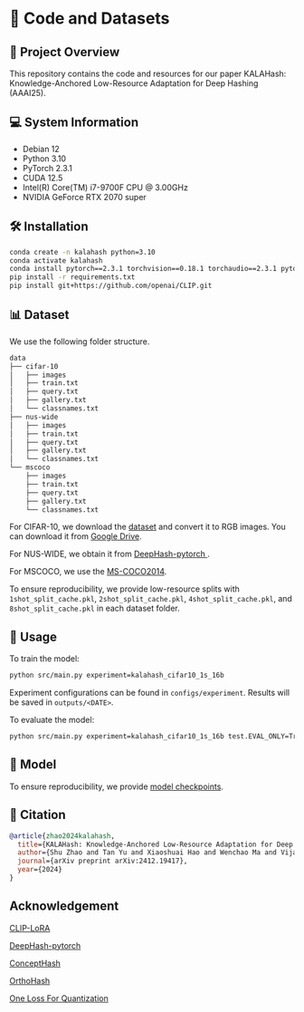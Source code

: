 # 🔬 Code and Datasets

## 🎯 Project Overview

This repository contains the code and resources for our paper KALAHash: Knowledge-Anchored Low-Resource Adaptation for Deep Hashing (AAAI25).

## 💻 System Information

- Debian 12
- Python 3.10
- PyTorch 2.3.1
- CUDA 12.5
- Intel(R) Core(TM) i7-9700F CPU @ 3.00GHz
- NVIDIA GeForce RTX 2070 super

## 🛠 Installation

```bash
conda create -n kalahash python=3.10
conda activate kalahash
conda install pytorch==2.3.1 torchvision==0.18.1 torchaudio==2.3.1 pytorch-cuda=12.1 -c pytorch -c nvidia
pip install -r requirements.txt
pip install git+https://github.com/openai/CLIP.git
```

## 📊 Dataset

We use the following folder structure.

```bash
data
├── cifar-10
│   ├── images
│   ├── train.txt
│   ├── query.txt
│   ├── gallery.txt
│   └── classnames.txt
├── nus-wide
│   ├── images
│   ├── train.txt
│   ├── query.txt
│   ├── gallery.txt
│   └── classnames.txt
└── mscoco
    ├── images
    ├── train.txt
    ├── query.txt
    ├── gallery.txt
    └── classnames.txt
```

For CIFAR-10, we download the [dataset](https://www.cs.toronto.edu/~kriz/cifar.html) and convert it to RGB images. You can download it from [Google Drive](https://drive.google.com/file/d/1Dvh4Aiz5n0rm29lwxpCUhz0qr-aY_UVP/view?usp=sharing).

For NUS-WIDE, we obtain it from [DeepHash-pytorch
](https://github.com/swuxyj/DeepHash-pytorch).

For MSCOCO, we use the [MS-COCO2014](https://cocodataset.org/#download).

To ensure reproducibility, we provide low-resource splits with `1shot_split_cache.pkl`, `2shot_split_cache.pkl`, `4shot_split_cache.pkl`, and `8shot_split_cache.pkl` in each dataset folder.

## 🚀 Usage

To train the model:

```bash
python src/main.py experiment=kalahash_cifar10_1s_16b
```

Experiment configurations can be found in `configs/experiment`. Results will be saved in `outputs/<DATE>`.

To evaluate the model:

```bash
python src/main.py experiment=kalahash_cifar10_1s_16b test.EVAL_ONLY=True test.CHECKPOINT_PATH=<CHECKPOINT_PATH>
```


## 🤖 Model

To ensure reproducibility, we provide [model checkpoints](https://drive.google.com/drive/folders/1AsQUJ0o3kAKi0a9LBrHcdDVGlKT4X2Zp?usp=sharing).

## 📄 Citation

```bibtex
@article{zhao2024kalahash,
  title={KALAHash: Knowledge-Anchored Low-Resource Adaptation for Deep Hashing},
  author={Shu Zhao and Tan Yu and Xiaoshuai Hao and Wenchao Ma and Vijaykrishnan Narayanan},
  journal={arXiv preprint arXiv:2412.19417},
  year={2024}
}
```

## Acknowledgement

[CLIP-LoRA](https://github.com/MaxZanella/CLIP-LoRA)

[DeepHash-pytorch](https://github.com/swuxyj/DeepHash-pytorch)

[ConceptHash](https://github.com/kamwoh/concepthash)

[OrthoHash](https://github.com/kamwoh/orthohash)

[One Loss For Quantization](https://github.com/khoadoan106/single_loss_quantization)
